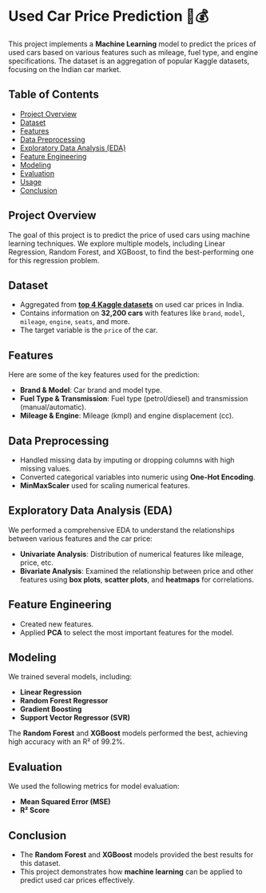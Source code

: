 # Used Car Price Prediction 🚗💰

This project implements a **Machine Learning** model to predict the prices of used cars based on various features such as mileage, fuel type, and engine specifications. The dataset is an aggregation of popular Kaggle datasets, focusing on the Indian car market.

## Table of Contents
- [Project Overview](#project-overview)
- [Dataset](#dataset)
- [Features](#features)
- [Data Preprocessing](#data-preprocessing)
- [Exploratory Data Analysis (EDA)](#exploratory-data-analysis-eda)
- [Feature Engineering](#feature-engineering)
- [Modeling](#modeling)
- [Evaluation](#evaluation)
- [Usage](#usage)
- [Conclusion](#conclusion)

## Project Overview
The goal of this project is to predict the price of used cars using machine learning techniques. We explore multiple models, including Linear Regression, Random Forest, and XGBoost, to find the best-performing one for this regression problem.

## Dataset
- Aggregated from [**top 4 Kaggle datasets**](https://www.kaggle.com/datasets/satvshr/top-4-used-car-sales-datasets-combined) on used car prices in India.
- Contains information on **32,200 cars** with features like `brand`, `model`, `mileage`, `engine`, `seats`, and more.
- The target variable is the `price` of the car.

## Features
Here are some of the key features used for the prediction:
- **Brand & Model**: Car brand and model type.
- **Fuel Type & Transmission**: Fuel type (petrol/diesel) and transmission (manual/automatic).
- **Mileage & Engine**: Mileage (kmpl) and engine displacement (cc).

## Data Preprocessing
- Handled missing data by imputing or dropping columns with high missing values.
- Converted categorical variables into numeric using **One-Hot Encoding**.
- **MinMaxScaler** used for scaling numerical features.
  
## Exploratory Data Analysis (EDA)
We performed a comprehensive EDA to understand the relationships between various features and the car price:
- **Univariate Analysis**: Distribution of numerical features like mileage, price, etc.
- **Bivariate Analysis**: Examined the relationship between price and other features using **box plots**, **scatter plots**, and **heatmaps** for correlations.

## Feature Engineering
- Created new features.
- Applied **PCA** to select the most important features for the model.
  
## Modeling
We trained several models, including:
- **Linear Regression**
- **Random Forest Regressor**
- **Gradient Boosting**
- **Support Vector Regressor (SVR)**

The **Random Forest** and **XGBoost** models performed the best, achieving high accuracy with an R² of 99.2%.

## Evaluation
We used the following metrics for model evaluation:
- **Mean Squared Error (MSE)**
- **R² Score**

## Conclusion
- The **Random Forest** and **XGBoost** models provided the best results for this dataset.
- This project demonstrates how **machine learning** can be applied to predict used car prices effectively.
